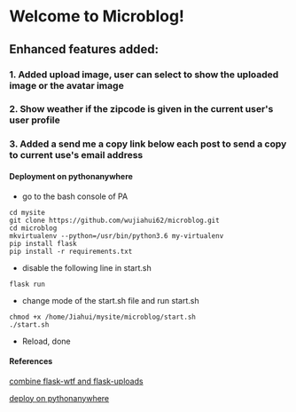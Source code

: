 # Welcome to Microblog!

## Enhanced features added:
### 1. Added upload image, user can select to show the uploaded image or the avatar image

### 2. Show weather if the zipcode is given in the current user's user profile

### 3. Added a send me a copy link below each post to send a copy to current use's email address

#### Deployment on pythonanywhere

* go to the bash console of PA
```
cd mysite
git clone https://github.com/wujiahui62/microblog.git
cd microblog
mkvirtualenv --python=/usr/bin/python3.6 my-virtualenv
pip install flask
pip install -r requirements.txt
```
* disable the following line in start.sh
```
flask run
```
* change mode of the start.sh file and run start.sh
```
chmod +x /home/Jiahui/mysite/microblog/start.sh
./start.sh
```
* Reload, done


#### References

[combine flask-wtf and flask-uploads](http://www.patricksoftwareblog.com/tag/flask-uploads/)

[deploy on pythonanywhere](https://scotch.io/tutorials/build-a-crud-web-app-with-python-and-flask-part-three)
